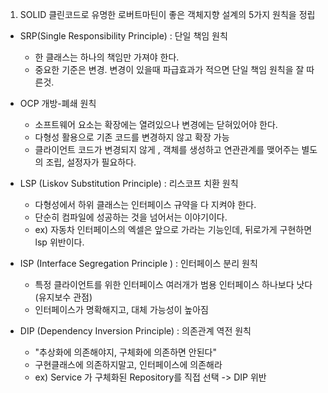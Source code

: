 1. SOLID
클린코드로 유명한 로버트마틴이 좋은 객체지향 설계의 5가지 원칙을 정립
- SRP(Single Responsibility Principle) : 단일 책임 원칙
   - 한 클래스는 하나의 책임만 가져야 한다.
   - 중요한 기준은 변경. 변경이 있을때 파급효과가 적으면 단일 책임 원칙을 잘 따른것.

- OCP 개방-폐쇄 원칙
   - 소프트웨어 요소는 확장에는 열려있으나 변경에는 닫혀있어야 한다.
   - 다형성 활용으로 기존 코드를 변경하지 않고 확장 가능
   - 클라이언트 코드가 변경되지 않게 , 객체를 생성하고 연관관계를 맺어주는 별도의 조립, 설정자가 필요하다.

- LSP (Liskov Substitution Principle) : 리스코프 치환 원칙
   - 다형성에서 하위 클래스는 인터페이스 규약을 다 지켜야 한다.
   - 단순히 컴파일에 성공하는 것을 넘어서는 이야기이다.
   - ex) 자동차 인터페이스의 엑셀은 앞으로 가라는 기능인데, 뒤로가게 구현하면 lsp 위반이다.

- ISP (Interface Segregation Principle ) : 인터페이스 분리 원칙
   - 특정 클라이언트를 위한 인터페이스 여러개가 범용 인터페이스 하나보다 낫다 (유지보수 관점)
   - 인터페이스가 명확해지고, 대체 가능성이 높아짐

- DIP (Dependency Inversion Principle) : 의존관계 역전 원칙
   - "추상화에 의존해야지, 구체화에 의존하면 안된다"
   - 구현클래스에 의존하지말고, 인터페이스에 의존해라
   - ex) Service 가 구체화된 Repository를 직접 선택 -> DIP 위반 